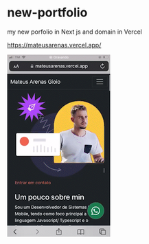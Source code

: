 # new-portfolio
my new porfolio in Next js and domain in Vercel

https://mateusarenas.vercel.app/

![alt text](https://github.com/MateusArenas/new-portfolio/blob/main/mobile-primary.gif "Logo Title Text 1")

